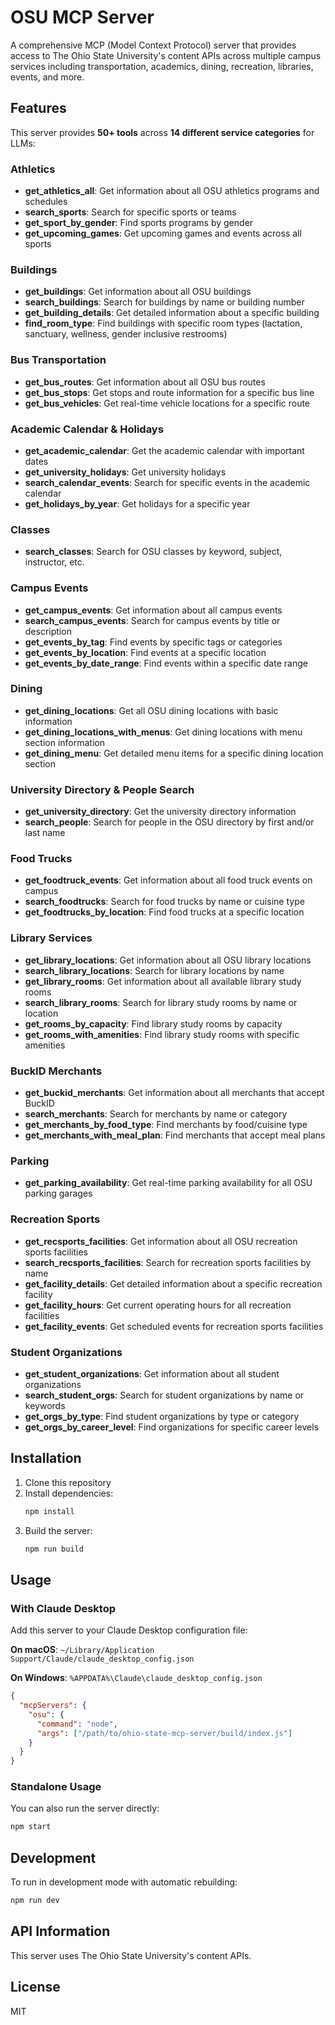 # OSU MCP Server

A comprehensive MCP (Model Context Protocol) server that provides access to The Ohio State University's content APIs across multiple campus services including transportation, academics, dining, recreation, libraries, events, and more.

## Features

This server provides **50+ tools** across **14 different service categories** for LLMs:

### Athletics
- **get_athletics_all**: Get information about all OSU athletics programs and schedules
- **search_sports**: Search for specific sports or teams
- **get_sport_by_gender**: Find sports programs by gender
- **get_upcoming_games**: Get upcoming games and events across all sports

### Buildings
- **get_buildings**: Get information about all OSU buildings
- **search_buildings**: Search for buildings by name or building number
- **get_building_details**: Get detailed information about a specific building
- **find_room_type**: Find buildings with specific room types (lactation, sanctuary, wellness, gender inclusive restrooms)

### Bus Transportation
- **get_bus_routes**: Get information about all OSU bus routes
- **get_bus_stops**: Get stops and route information for a specific bus line
- **get_bus_vehicles**: Get real-time vehicle locations for a specific route

### Academic Calendar & Holidays
- **get_academic_calendar**: Get the academic calendar with important dates
- **get_university_holidays**: Get university holidays
- **search_calendar_events**: Search for specific events in the academic calendar
- **get_holidays_by_year**: Get holidays for a specific year

### Classes
- **search_classes**: Search for OSU classes by keyword, subject, instructor, etc.

### Campus Events
- **get_campus_events**: Get information about all campus events
- **search_campus_events**: Search for campus events by title or description
- **get_events_by_tag**: Find events by specific tags or categories
- **get_events_by_location**: Find events at a specific location
- **get_events_by_date_range**: Find events within a specific date range

### Dining
- **get_dining_locations**: Get all OSU dining locations with basic information
- **get_dining_locations_with_menus**: Get dining locations with menu section information
- **get_dining_menu**: Get detailed menu items for a specific dining location section

### University Directory & People Search
- **get_university_directory**: Get the university directory information
- **search_people**: Search for people in the OSU directory by first and/or last name

### Food Trucks
- **get_foodtruck_events**: Get information about all food truck events on campus
- **search_foodtrucks**: Search for food trucks by name or cuisine type
- **get_foodtrucks_by_location**: Find food trucks at a specific location

### Library Services
- **get_library_locations**: Get information about all OSU library locations
- **search_library_locations**: Search for library locations by name
- **get_library_rooms**: Get information about all available library study rooms
- **search_library_rooms**: Search for library study rooms by name or location
- **get_rooms_by_capacity**: Find library study rooms by capacity
- **get_rooms_with_amenities**: Find library study rooms with specific amenities

### BuckID Merchants
- **get_buckid_merchants**: Get information about all merchants that accept BuckID
- **search_merchants**: Search for merchants by name or category
- **get_merchants_by_food_type**: Find merchants by food/cuisine type
- **get_merchants_with_meal_plan**: Find merchants that accept meal plans

### Parking
- **get_parking_availability**: Get real-time parking availability for all OSU parking garages

### Recreation Sports
- **get_recsports_facilities**: Get information about all OSU recreation sports facilities
- **search_recsports_facilities**: Search for recreation sports facilities by name
- **get_facility_details**: Get detailed information about a specific recreation facility
- **get_facility_hours**: Get current operating hours for all recreation facilities
- **get_facility_events**: Get scheduled events for recreation sports facilities

### Student Organizations
- **get_student_organizations**: Get information about all student organizations
- **search_student_orgs**: Search for student organizations by name or keywords
- **get_orgs_by_type**: Find student organizations by type or category
- **get_orgs_by_career_level**: Find organizations for specific career levels

## Installation

1. Clone this repository
2. Install dependencies:
   ```bash
   npm install
   ```
3. Build the server:
   ```bash
   npm run build
   ```

## Usage

### With Claude Desktop

Add this server to your Claude Desktop configuration file:

**On macOS**: `~/Library/Application Support/Claude/claude_desktop_config.json`

**On Windows**: `%APPDATA%\Claude\claude_desktop_config.json`

```json
{
  "mcpServers": {
    "osu": {
      "command": "node",
      "args": ["/path/to/ohio-state-mcp-server/build/index.js"]
    }
  }
}
```

### Standalone Usage

You can also run the server directly:

```bash
npm start
```

## Development

To run in development mode with automatic rebuilding:

```bash
npm run dev
```

## API Information

This server uses The Ohio State University's content APIs.

## License

MIT
